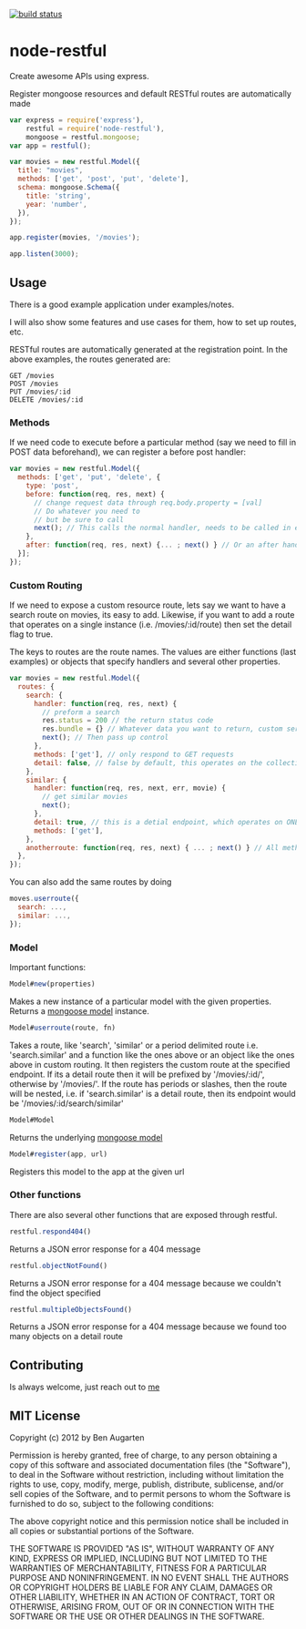 [![build status](https://secure.travis-ci.org/baugarten/node-restful.png?branch=master)](http://travis-ci.org/baugarten/node-restful)

node-restful
============

Create awesome APIs using express.

Register mongoose resources and default RESTful routes are automatically made

```js
var express = require('express'),
    restful = require('node-restful'),
    mongoose = restful.mongoose;
var app = restful();

var movies = new restful.Model({
  title: "movies",
  methods: ['get', 'post', 'put', 'delete'],
  schema: mongoose.Schema({
    title: 'string',
    year: 'number',
  }),
}); 

app.register(movies, '/movies');

app.listen(3000);
```

## Usage

There is a good example application under examples/notes.

I will also show some features and use cases for them, how to set up routes, etc.

RESTful routes are automatically generated at the registration point. In the above examples, the routes generated are:
```
GET /movies
POST /movies
PUT /movies/:id
DELETE /movies/:id
```

### Methods
If we need code to execute before a particular method (say we need to fill in POST data beforehand), we can register a before post handler:
```js
var movies = new restful.Model({
  methods: ['get', 'put', 'delete', {
    type: 'post',
    before: function(req, res, next) {
      // change request data through req.body.property = [val]
      // Do whatever you need to
      // but be sure to call
      next(); // This calls the normal handler, needs to be called in every before/after/handler
    },
    after: function(req, res, next) {... ; next() } // Or an after handler
  }];
});
```

### Custom Routing
If we need to expose a custom resource route, lets say we want to have a search route on movies, its easy to add. Likewise, if you want to add a route that operates on a single instance (i.e. /movies/:id/route) then set the detail flag to true. 

The keys to routes are the route names. The values are either functions (last examples) or objects that specify handlers and several other properties.

```js
var movies = new restful.Model({
  routes: {
    search: {
      handler: function(req, res, next) {
        // preform a search
        res.status = 200 // the return status code
        res.bundle = {} // Whatever data you want to return, custom serialization methods soon to come
        next(); // Then pass up control
      },
      methods: ['get'], // only respond to GET requests
      detail: false, // false by default, this operates on the collection of movies, /movies/search
    },
    similar: {
      handler: function(req, res, next, err, movie) {
        // get similar movies
        next();
      },
      detail: true, // this is a detial endpoint, which operates on ONE movie, /movies/:id/similar
      methods: ['get'],
    },
    anotherroute: function(req, res, next) { ... ; next() } // All methods, /movies/anotherroute
  },
});
```

You can also add the same routes by doing
```js
moves.userroute({
  search: ...,
  similar: ...,
});
```

### Model
Important functions:
```js
Model#new(properties)
```
Makes a new instance of a particular model with the given properties. Returns a [mongoose model](http://mongoosejs.com/docs/api.html#model-js) instance.

```js
Model#userroute(route, fn)
```
Takes a route, like 'search', 'similar' or a period delimited route i.e. 'search.similar' and a function like the ones above or an object like the ones above in custom routing. It then registers the custom route at the specified endpoint. If its a detail route then it will be prefixed by '/movies/:id/', otherwise by '/movies/'. If the route has periods or slashes, then the route will be nested, i.e. if 'search.similar' is a detail route, then its endpoint would be '/movies/:id/search/similar'

```js
Model#Model
```
Returns the underlying [mongoose model](http://mongoosejs.com/docs/api.html#model-js)

```js
Model#register(app, url)
```
Registers this model to the app at the given url


### Other functions

There are also several other functions that are exposed through restful.

```js
restful.respond404()
```
Returns a JSON error response for a 404 message

```js
restful.objectNotFound()
```
Returns a JSON error response for a 404 message because we couldn't find the object specified

```js
restful.multipleObjectsFound()
```
Returns a JSON error response for a 404 message because we found too many objects on a detail route

## Contributing

Is always welcome, just reach out to [me](https://github.com/baugarten)

## MIT License
Copyright (c) 2012 by Ben Augarten

Permission is hereby granted, free of charge, to any person obtaining a copy
of this software and associated documentation files (the "Software"), to deal
in the Software without restriction, including without limitation the rights
to use, copy, modify, merge, publish, distribute, sublicense, and/or sell
copies of the Software, and to permit persons to whom the Software is
furnished to do so, subject to the following conditions:

The above copyright notice and this permission notice shall be included in
all copies or substantial portions of the Software.

THE SOFTWARE IS PROVIDED "AS IS", WITHOUT WARRANTY OF ANY KIND, EXPRESS OR
IMPLIED, INCLUDING BUT NOT LIMITED TO THE WARRANTIES OF MERCHANTABILITY,
  FITNESS FOR A PARTICULAR PURPOSE AND NONINFRINGEMENT. IN NO EVENT SHALL THE
  AUTHORS OR COPYRIGHT HOLDERS BE LIABLE FOR ANY CLAIM, DAMAGES OR OTHER
  LIABILITY, WHETHER IN AN ACTION OF CONTRACT, TORT OR OTHERWISE, ARISING FROM,
  OUT OF OR IN CONNECTION WITH THE SOFTWARE OR THE USE OR OTHER DEALINGS IN
  THE SOFTWARE.

